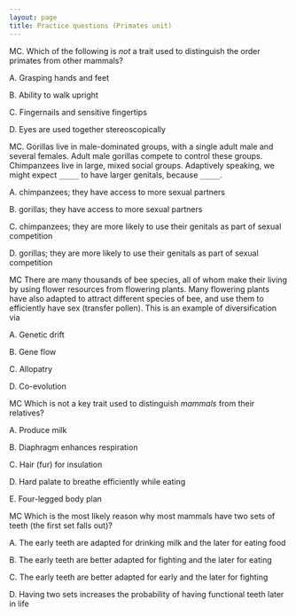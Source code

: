 ```yaml
---
layout: page
title: Practice questions (Primates unit)
---
```


MC. Which of the following is _not_ a trait used to distinguish the
order primates from other mammals?

A. Grasping hands and feet

B. Ability to walk upright

C. Fingernails and sensitive fingertips

D. Eyes are used together stereoscopically

MC. Gorillas live in male-dominated groups, with a single adult male and several females. Adult male gorillas compete to control these groups. Chimpanzees live in large, mixed social groups. Adaptively speaking, we might expect `_____` to have larger genitals, because `_____`.

A. chimpanzees; they have access to more sexual partners

B. gorillas; they have access to more sexual partners

C. chimpanzees; they are more likely to use their genitals as part of sexual competition

D. gorillas; they are more likely to use their genitals as part of sexual competition

MC There are many thousands of bee species, all of whom make their living by using flower resources from flowering plants. Many flowering plants have also adapted to attract different species of bee, and use them to efficiently have sex (transfer pollen). This is an example of diversification via

A. Genetic drift

B. Gene flow

C. Allopatry

D. Co-evolution

MC Which is not a key trait used to distinguish _mammals_ from their relatives?

A. Produce milk

B. Diaphragm enhances respiration

C. Hair (fur) for insulation

D. Hard palate to breathe efficiently while eating

E. Four-legged body plan

MC Which is the most likely reason why most mammals have two sets of teeth (the first set falls out)?

A. The early teeth are adapted for drinking milk and the later for eating food

B. The early teeth are better adapted for fighting and the later for eating

C. The early teeth are better adapted for early and the later for fighting

D. Having two sets increases the probability of having functional teeth later in life
